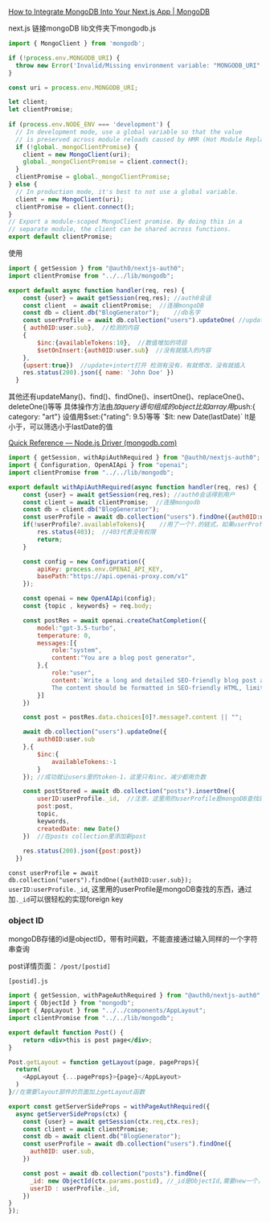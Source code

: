 
[How to Integrate MongoDB Into Your Next.js App | MongoDB](https://www.mongodb.com/developer/languages/javascript/nextjs-with-mongodb/)

next.js 链接mongoDB
lib文件夹下mongodb.js
```js
import { MongoClient } from 'mongodb';

if (!process.env.MONGODB_URI) {
  throw new Error('Invalid/Missing environment variable: "MONGODB_URI"');
}

const uri = process.env.MONGODB_URI;

let client;
let clientPromise;
  
if (process.env.NODE_ENV === 'development') {
  // In development mode, use a global variable so that the value
  // is preserved across module reloads caused by HMR (Hot Module Replacement).
  if (!global._mongoClientPromise) {
    client = new MongoClient(uri);
    global._mongoClientPromise = client.connect();
  }
  clientPromise = global._mongoClientPromise;
} else {
  // In production mode, it's best to not use a global variable.
  client = new MongoClient(uri);
  clientPromise = client.connect();
}
// Export a module-scoped MongoClient promise. By doing this in a
// separate module, the client can be shared across functions.
export default clientPromise;
```

使用

```js
import { getSession } from "@auth0/nextjs-auth0";  
import clientPromise from "../../lib/mongodb";

export default async function handler(req, res) {
    const {user} = await getSession(req,res); //auth0会话
    const client  = await clientPromise;  //连接mongoDB
    const db = client.db("BlogGenerator");    //db名字
    const userProfile = await db.collection("users").updateOne( //updateOne更新一条数据
    { auth0ID:user.sub},  //检测的内容
    {
        $inc:{availableTokens:10},  //数值增加的项目
        $setOnInsert:{auth0ID:user.sub}  //没有就插入的内容
    },
    {upsert:true})  //update+intert打开 检测有没有，有就修改，没有就插入
    res.status(200).json({ name: 'John Doe' })
  }
```

其他还有updateMany()、find()、findOne()、insertOne()、replaceOne()、deleteOne()等等
具体操作方法由$加query语句组成的object
比如array用$push:{ category: "art"}
设值用$set:{"rating": 9.5}等等
`$lt: new Date(lastDate)` lt是小于，可以筛选小于lastDate的值


[Quick Reference — Node.js Driver (mongodb.com)](https://www.mongodb.com/docs/drivers/node/current/quick-reference/)


```js
import { getSession, withApiAuthRequired } from "@auth0/nextjs-auth0";
import { Configuration, OpenAIApi } from "openai";
import clientPromise from "../../lib/mongodb";

export default withApiAuthRequired(async function handler(req, res) {
    const {user} = await getSession(req,res); //auth0会话得到用户
    const client = await clientPromise;  //连接mongodb
    const db = client.db("BlogGenerator");
    const userProfile = await db.collection("users").findOne({auth0ID:user.sub});
    if(!userProfile?.availableTokens){    //用了一个?.的链式，如果userProfile不存在就直接不存在，如果userProfile存在但availableTokens为0也不存在，等于!userProfile || userProfile.availableTokens==0
        res.status(403);  //403代表没有权限
        return;
    }

    const config = new Configuration({
        apiKey: process.env.OPENAI_API_KEY,
        basePath:"https://api.openai-proxy.com/v1"
    });

    const openai = new OpenAIApi(config);
    const {topic , keywords} = req.body;

    const postRes = await openai.createChatCompletion({
        model:"gpt-3.5-turbo",
        temperature: 0,
        messages:[{
            role:"system",
            content:"You are a blog post generator",
        },{
            role:"user",
            content:`Write a long and detailed SEO-friendly blog post about ${topic}, that targets the following comma-separated keywords:${keywords}.
            The content should be formatted in SEO-friendly HTML, limited to the following HTML tags: p, h1, h2, h3, h4, h5, strong, i, ul, li, ol.`
        }]
    })

    const post = postRes.data.choices[0]?.message?.content || "";

    await db.collection("users").updateOne({
        auth0ID:user.sub
    },{
        $inc:{
            availableTokens:-1
        }
    }); //成功就让users里的token-1，这里只有inc，减少都用负数

    const postStored = await db.collection("posts").insertOne({
        userID:userProfile._id,  //注意，这里用的userProfile是mongoDB查找的东西，通过加._id可以很轻松的实现foreign key
        post:post,
        topic,
        keywords,
        createdDate: new Date()
    })  //在posts collection里添加新post
    
    res.status(200).json({post:post})
  })
```

`const userProfile = await db.collection("users").findOne({auth0ID:user.sub});`
`userID:userProfile._id`,  这里用的userProfile是mongoDB查找的东西，通过加`._id`可以很轻松的实现foreign key


### object ID

mongoDB存储的id是objectID，带有时间戳，不能直接通过输入同样的一个字符串查询

post详情页面：
`/post/[postid]`

`[postid].js`
```jsx
import { getSession, withPageAuthRequired } from "@auth0/nextjs-auth0";
import { ObjectId } from "mongodb";
import { AppLayout } from "../../components/AppLayout";
import clientPromise from "../../lib/mongodb";

export default function Post() {
    return <div>this is post page</div>;
}

Post.getLayout = function getLayout(page, pageProps){
  return(
    <AppLayout {...pageProps}>{page}</AppLayout>
  )
}//在需要layout部件的页面加上getLayout函数

export const getServerSideProps = withPageAuthRequired({
  async getServerSideProps(ctx) {
    const {user} = await getSession(ctx.req,ctx.res);
    const client = await clientPromise;
    const db = await client.db("BlogGenerator");
    const userProfile = await db.collection("users").findOne({
      auth0ID: user.sub,
    })

    const post = await db.collection("posts").findOne({
      _id: new ObjectId(ctx.params.postid), //_id是ObjectId,需要new一个，与普通node.js的/post/:id 类似，req.params.id
      userID : userProfile._id,
    })
}
});
```
